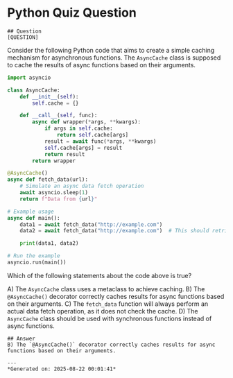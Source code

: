 # Python Quiz Question
    
    ## Question
    [QUESTION]
Consider the following Python code that aims to create a simple caching mechanism for asynchronous functions. The `AsyncCache` class is supposed to cache the results of async functions based on their arguments.

```python
import asyncio

class AsyncCache:
    def __init__(self):
        self.cache = {}

    def __call__(self, func):
        async def wrapper(*args, **kwargs):
            if args in self.cache:
                return self.cache[args]
            result = await func(*args, **kwargs)
            self.cache[args] = result
            return result
        return wrapper

@AsyncCache()
async def fetch_data(url):
    # Simulate an async data fetch operation
    await asyncio.sleep(1)
    return f"Data from {url}"

# Example usage
async def main():
    data1 = await fetch_data("http://example.com")
    data2 = await fetch_data("http://example.com")  # This should retrieve from cache

    print(data1, data2)

# Run the example
asyncio.run(main())
```

Which of the following statements about the code above is true?

A) The `AsyncCache` class uses a metaclass to achieve caching.
B) The `@AsyncCache()` decorator correctly caches results for async functions based on their arguments.
C) The `fetch_data` function will always perform an actual data fetch operation, as it does not check the cache.
D) The `AsyncCache` class should be used with synchronous functions instead of async functions.
    
    ## Answer
    B) The `@AsyncCache()` decorator correctly caches results for async functions based on their arguments.
    
    ---
    *Generated on: 2025-08-22 00:01:41*
    